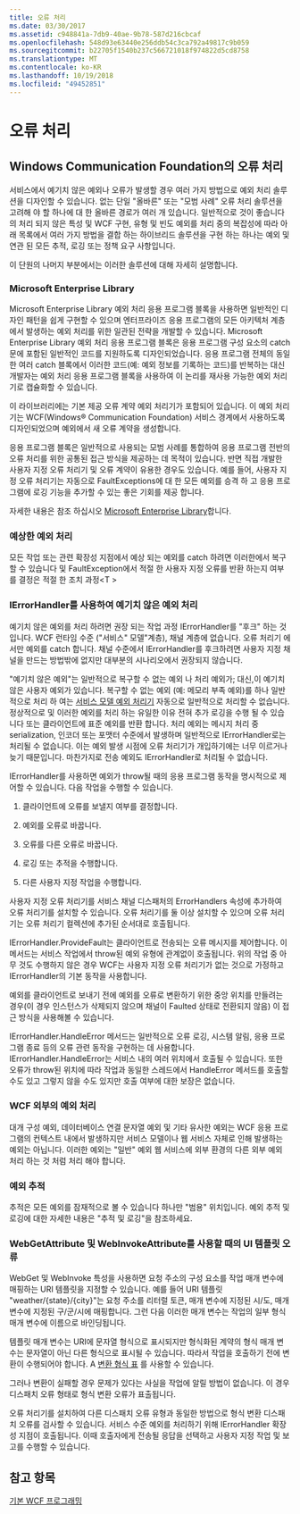 ```yaml
---
title: 오류 처리
ms.date: 03/30/2017
ms.assetid: c948841a-7db9-40ae-9b78-587d216cbcaf
ms.openlocfilehash: 548d93e63440e256ddb54c3ca792a49817c9b059
ms.sourcegitcommit: b22705f1540b237c566721018f974822d5cd8758
ms.translationtype: MT
ms.contentlocale: ko-KR
ms.lasthandoff: 10/19/2018
ms.locfileid: "49452851"
---
```

# <a name="error-handling"></a>오류 처리
## <a name="error-handling-in-windows-communication-foundation"></a>Windows Communication Foundation의 오류 처리  
 서비스에서 예기치 않은 예외나 오류가 발생할 경우 여러 가지 방법으로 예외 처리 솔루션을 디자인할 수 있습니다. 없는 단일 "올바른" 또는 "모범 사례" 오류 처리 솔루션을 고려해 야 할 하나에 대 한 올바른 경로가 여러 개 있습니다. 일반적으로 것이 좋습니다의 처리 되지 않은 특성 및 WCF 구현, 유형 및 빈도 예외를 처리 중의 복잡성에 따라 아래 목록에서 여러 가지 방법을 결합 하는 하이브리드 솔루션을 구현 하는 하나는 예외 및 연관 된 모든 추적, 로깅 또는 정책 요구 사항입니다.  
  
 이 단원의 나머지 부분에서는 이러한 솔루션에 대해 자세히 설명합니다.  
  
### <a name="the-microsoft-enterprise-library"></a>Microsoft Enterprise Library  
 Microsoft Enterprise Library 예외 처리 응용 프로그램 블록을 사용하면 일반적인 디자인 패턴을 쉽게 구현할 수 있으며 엔터프라이즈 응용 프로그램의 모든 아키텍처 계층에서 발생하는 예외 처리를 위한 일관된 전략을 개발할 수 있습니다. Microsoft Enterprise Library 예외 처리 응용 프로그램 블록은 응용 프로그램 구성 요소의 catch 문에 포함된 일반적인 코드를 지원하도록 디자인되었습니다. 응용 프로그램 전체의 동일한 여러 catch 블록에서 이러한 코드(예: 예외 정보를 기록하는 코드)를 반복하는 대신 개발자는 예외 처리 응용 프로그램 블록을 사용하여 이 논리를 재사용 가능한 예외 처리기로 캡슐화할 수 있습니다.  
  
 이 라이브러리에는 기본 제공 오류 계약 예외 처리기가 포함되어 있습니다. 이 예외 처리기는 WCF(Windows® Communication Foundation) 서비스 경계에서 사용하도록 디자인되었으며 예외에서 새 오류 계약을 생성합니다.  
  
 응용 프로그램 블록은 일반적으로 사용되는 모범 사례를 통합하여 응용 프로그램 전반의 오류 처리를 위한 공통된 접근 방식을 제공하는 데 목적이 있습니다. 반면 직접 개발한 사용자 지정 오류 처리기 및 오류 계약이 유용한 경우도 있습니다. 예를 들어, 사용자 지정 오류 처리기는 자동으로 FaultExceptions에 대 한 모든 예외를 승격 하 고 응용 프로그램에 로깅 기능을 추가할 수 있는 좋은 기회를 제공 합니다.  
  
 자세한 내용은 참조 하십시오 [Microsoft Enterprise Library](https://msdn.microsoft.com/library/ff632023.aspx)합니다.  
  
### <a name="dealing-with-expected-exceptions"></a>예상한 예외 처리  
 모든 작업 또는 관련 확장성 지점에서 예상 되는 예외를 catch 하려면 이러한에서 복구할 수 있습니다 및 FaultException에서 적절 한 사용자 지정 오류를 반환 하는지 여부를 결정은 적절 한 조치 과정\<T >  
  
### <a name="dealing-with-unexpected-exceptions-using-an-ierrorhandler"></a>IErrorHandler를 사용하여 예기치 않은 예외 처리  
 예기치 않은 예외를 처리 하려면 권장 되는 작업 과정 IErrorHandler를 "후크" 하는 것입니다. WCF 런타임 수준 ("서비스" 모델"계층), 채널 계층에 없습니다. 오류 처리기 에서만 예외를 catch 합니다. 채널 수준에서 IErrorHandler를 후크하려면 사용자 지정 채널을 만드는 방법밖에 없지만 대부분의 시나리오에서 권장되지 않습니다.  
  
 "예기치 않은 예외"는 일반적으로 복구할 수 없는 예외 나 처리 예외가; 대신,이 예기치 않은 사용자 예외가 있습니다. 복구할 수 없는 예외 (예: 메모리 부족 예외)를 하나 일반적으로 처리 하 여는 [서비스 모델 예외 처리기](xref:System.ServiceModel.Dispatcher.ExceptionHandler) 자동으로 일반적으로 처리할 수 없습니다. 정상적으로 및 이러한 예외를 처리 하는 유일한 이유 전혀 추가 로깅을 수행 될 수 있습니다 또는 클라이언트에 표준 예외를 반환 합니다. 처리 예외는 메시지 처리 중 serialization, 인코더 또는 포맷터 수준에서 발생하며 일반적으로 IErrorHandler로는 처리될 수 없습니다. 이는 예외 발생 시점에 오류 처리기가 개입하기에는 너무 이르거나 늦기 때문입니다. 마찬가지로 전송 예외도 IErrorHandler로 처리될 수 없습니다.  
  
 IErrorHandler를 사용하면 예외가 throw될 때의 응용 프로그램 동작을 명시적으로 제어할 수 있습니다. 다음 작업을 수행할 수 있습니다.  
  
1.  클라이언트에 오류를 보낼지 여부를 결정합니다.  
  
2.  예외를 오류로 바꿉니다.  
  
3.  오류를 다른 오류로 바꿉니다.  
  
4.  로깅 또는 추적을 수행합니다.  
  
5.  다른 사용자 지정 작업을 수행합니다.  
  
 사용자 지정 오류 처리기를 서비스 채널 디스패처의 ErrorHandlers 속성에 추가하여 오류 처리기를 설치할 수 있습니다.  오류 처리기를 둘 이상 설치할 수 있으며 오류 처리기는 오류 처리기 컬렉션에 추가된 순서대로 호출됩니다.  
  
 IErrorHandler.ProvideFault는 클라이언트로 전송되는 오류 메시지를 제어합니다. 이 메서드는 서비스 작업에서 throw된 예외 유형에 관계없이 호출됩니다. 위의 작업 중 아무 것도 수행하지 않은 경우 WCF는 사용자 지정 오류 처리기가 없는 것으로 가정하고 IErrorHandler의 기본 동작을 사용합니다.  
  
 예외를 클라이언트로 보내기 전에 예외를 오류로 변환하기 위한 중앙 위치를 만들려는 경우(이 경우 인스턴스가 삭제되지 않으며 채널이 Faulted 상태로 전환되지 않음) 이 접근 방식을 사용해볼 수 있습니다.  
  
 IErrorHandler.HandleError 메서드는 일반적으로 오류 로깅, 시스템 알림, 응용 프로그램 종료 등의 오류 관련 동작을 구현하는 데 사용합니다. IErrorHandler.HandleError는 서비스 내의 여러 위치에서 호출될 수 있습니다. 또한 오류가 throw된 위치에 따라 작업과 동일한 스레드에서 HandleError 메서드를 호출할 수도 있고 그렇지 않을 수도 있지만 호출 여부에 대한 보장은 없습니다.  
  
### <a name="dealing-with-exceptions-outside-wcf"></a>WCF 외부의 예외 처리  
 대개 구성 예외, 데이터베이스 연결 문자열 예외 및 기타 유사한 예외는 WCF 응용 프로그램의 컨텍스트 내에서 발생하지만 서비스 모델이나 웹 서비스 자체로 인해 발생하는 예외는 아닙니다. 이러한 예외는 "일반" 예외 웹 서비스에 외부 환경의 다른 외부 예외 처리 하는 것 처럼 처리 해야 합니다.  
  
### <a name="tracing-exceptions"></a>예외 추적  
 추적은 모든 예외를 잠재적으로 볼 수 있습니다 하나만 "범용" 위치입니다. 예외 추적 및 로깅에 대한 자세한 내용은 "추적 및 로깅"을 참조하세요.  
  
### <a name="uri-template-errors-when-using-webgetattribute-and-webinvokeattribute"></a>WebGetAttribute 및 WebInvokeAttribute를 사용할 때의 UI 템플릿 오류  
 WebGet 및 WebInvoke 특성을 사용하면 요청 주소의 구성 요소를 작업 매개 변수에 매핑하는 URI 템플릿을 지정할 수 있습니다. 예를 들어 URI 템플릿 "weather/{state}/{city}"는 요청 주소를 리터럴 토큰, 매개 변수에 지정된 시/도, 매개 변수에 지정된 구/군/시에 매핑합니다. 그런 다음 이러한 매개 변수는 작업의 일부 형식 매개 변수에 이름으로 바인딩됩니다.  
  
 템플릿 매개 변수는 URI에 문자열 형식으로 표시되지만 형식화된 계약의 형식 매개 변수는 문자열이 아닌 다른 형식으로 표시될 수 있습니다. 따라서 작업을 호출하기 전에 변환이 수행되어야 합니다. A [변환 형식 표](wcf-web-http-programming-model-overview.md) 를 사용할 수 있습니다.  
  
 그러나 변환이 실패할 경우 문제가 있다는 사실을 작업에 알릴 방법이 없습니다. 이 경우 디스패치 오류 형태로 형식 변환 오류가 표출됩니다.  
  
 오류 처리기를 설치하여 다른 디스패치 오류 유형과 동일한 방법으로 형식 변환 디스패치 오류를 검사할 수 있습니다. 서비스 수준 예외를 처리하기 위해 IErrorHandler 확장성 지점이 호출됩니다. 이때 호출자에게 전송될 응답을 선택하고 사용자 지정 작업 및 보고를 수행할 수 있습니다.  
  
## <a name="see-also"></a>참고 항목  
 [기본 WCF 프로그래밍](../basic-wcf-programming.md)

